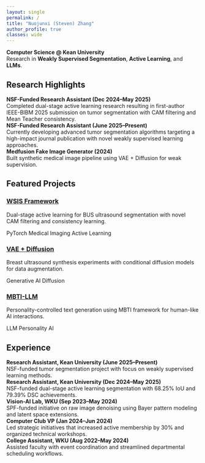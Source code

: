 ```yaml
---
layout: single
permalink: /
title: "Nuojunxi (Steven) Zhang"
author_profile: true
classes: wide
---
```


<div class="home-section">
<p><strong>Computer Science @ Kean University</strong><br>
Research in <strong>Weakly Supervised Segmentation</strong>, <strong>Active Learning</strong>, and <strong>LLMs</strong>.</p>
</div>

<div class="home-section research-highlights">
<h2>Research Highlights</h2>
<div class="research-item">
<strong>NSF-Funded Research Assistant (Dec 2024–May 2025)</strong><br>
Completed dual-stage active learning research resulting in first-author IEEE-BIBM 2025 submission on tumor segmentation with CAM filtering and Mean Teacher consistency.
</div>
<div class="research-item">
<strong>NSF-Funded Research Assistant (June 2025–Present)</strong><br>
Currently developing advanced tumor segmentation algorithms targeting a high-impact journal publication with novel weakly supervised learning approaches.
</div>
<div class="research-item">
<strong>Medfusion Fake Image Generator (2024)</strong><br>
Built synthetic medical image pipeline using VAE + Diffusion for weak supervision.
</div>
</div>

<div class="home-section">
<h2>Featured Projects</h2>
<div class="grid-cards">
  <div class="project-card">
    <h3><a href="/projects/#wsis">WSIS Framework</a></h3>
    <p>Dual-stage active learning for BUS ultrasound segmentation with novel CAM filtering and consistency learning.</p>
    <span class="badge">PyTorch</span> <span class="badge">Medical Imaging</span> <span class="badge">Active Learning</span>
  </div>
  <div class="project-card">
    <h3><a href="/projects/#diffusion">VAE + Diffusion</a></h3>
    <p>Breast ultrasound synthesis experiments with conditional diffusion models for data augmentation.</p>
    <span class="badge">Generative AI</span> <span class="badge">Diffusion</span>
  </div>
  <div class="project-card">
    <h3><a href="/projects/#mbti-llm">MBTI-LLM</a></h3>
    <p>Personality-controlled text generation using MBTI framework for human-like AI interactions.</p>
    <span class="badge">LLM</span> <span class="badge">Personality AI</span>
  </div>
</div>
</div>

<div class="home-section">
<h2>Experience</h2>
<div class="research-item">
<strong>Research Assistant, Kean University (June 2025–Present)</strong><br>
NSF-funded tumor segmentation project with focus on weakly supervised learning methods.
</div>
<div class="research-item">
<strong>Research Assistant, Kean University (Dec 2024–May 2025)</strong><br>
NSF-funded dual-stage active learning segmentation with 68.25% IoU and 79.39% DSC achievements.
</div>
<div class="research-item">
<strong>Vision-AI Lab, WKU (Sep 2023–May 2024)</strong><br>
SPF-funded initiative on raw image denoising using Bayer pattern modeling and latent space extensions.
</div>
<div class="research-item">
<strong>Computer Club VP (Jan 2024–Jun 2024)</strong><br>
Led strategic initiatives that increased active membership by 30% and organized technical workshops.
</div>
<div class="research-item">
<strong>College Assistant, WKU (Aug 2022–May 2024)</strong><br>
Assisted faculty with event coordination and streamlined departmental scheduling workflows.
</div>
</div>

  
